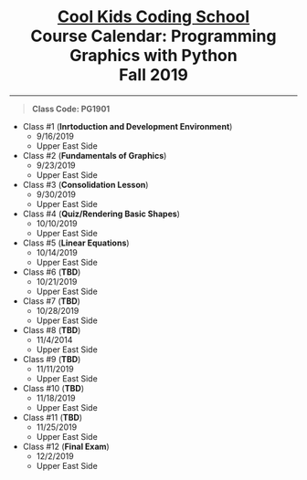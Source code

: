 # <center>[**Cool Kids Coding School**](http://www.coolkidscodingschool.com)<br>Course Calendar: **Programming Graphics with Python**<br>  Fall 2019
---
> **Class Code: PG1901**
+ Class #1 (**Inrtoduction and Development Environment**)
  + 9/16/2019
  + Upper East Side
+ Class #2 (**Fundamentals of Graphics**)
  + 9/23/2019
  + Upper East Side
+ Class #3 (**Consolidation Lesson**)
  + 9/30/2019
  + Upper East Side
+ Class #4 (**Quiz/Rendering Basic Shapes**)
  + 10/10/2019
  + Upper East Side
+ Class #5 (**Linear Equations**)
  + 10/14/2019
  + Upper East Side
+ Class #6 (**TBD**)
  + 10/21/2019
  + Upper East Side
+ Class #7 (**TBD**)
  + 10/28/2019
  + Upper East Side
+ Class #8 (**TBD**)
  + 11/4/2014
  + Upper East Side
+ Class #9 (**TBD**)
  + 11/11/2019
  + Upper East Side
+ Class #10 (**TBD**)
  + 11/18/2019
  + Upper East Side
+ Class #11 (**TBD**)
  + 11/25/2019
  + Upper East Side
+ Class #12 (**Final Exam**)
  + 12/2/2019
  + Upper East Side

